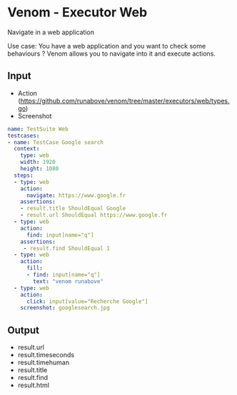 # Venom - Executor Web

Navigate in a web application

Use case: You have a web application and you want to check some behaviours ?
Venom allows you to navigate into it and execute actions.

## Input

* Action (https://github.com/runabove/venom/tree/master/executors/web/types.go)
* Screenshot

```yaml
name: TestSuite Web
testcases:
- name: TestCase Google search
  context:
    type: web
    width: 1920
    height: 1080
  steps:
  - type: web
    action:
      navigate: https://www.google.fr
    assertions:
    - result.title ShouldEqual Google
    - result.url ShouldEqual https://www.google.fr
  - type: web
    action:
      find: input[name="q"]
    assertions:
     - result.find ShouldEqual 1
  - type: web
    action:
      fill:
      - find: input[name="q"]
        text: "venom runabove"
  - type: web
    action:
      click: input[value="Recherche Google"]
    screenshot: googlesearch.jpg

```

## Output

* result.url
* result.timeseconds
* result.timehuman
* result.title
* result.find
* result.html